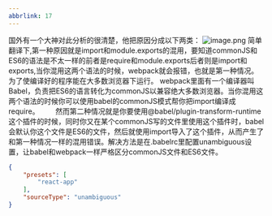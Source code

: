 ```yaml
---
abbrlink: 17
---
```

国外有一个大神对此分析的很清楚，他把原因分成以下两类：
![image.png](https://cdn.nlark.com/yuque/0/2020/png/275376/1597040040150-1619330e-8c80-4d39-a73b-910cee560427.png#align=left&display=inline&height=292&margin=%5Bobject%20Object%5D&name=image.png&originHeight=584&originWidth=1160&size=142832&status=done&style=none&width=580)
简单翻译下,第一种原因就是import和module.exports的混用，要知道commonJS和ES6的语法是不太一样的前者是require和module.exports后者则是import和exports,当你混用这两个语法的时候，webpack就会报错，也就是第一种情况。为了使编译好的程序能在大多数浏览器下运行。
webpack里面有一个编译器叫Babel，负责把ES6的语言转化为commonJS以兼容绝大多数浏览器。当你混用这两个语法的时候你可以使用babel的commonJS模式帮你把import编译成require。
  然而第二种情况就是你要使用@babel/plugin-transform-runtime这个插件的时候，同时你又在某个commonJS写的文件里使用这个插件时，babel会默认你这个文件是ES6的文件，然后就使用import导入了这个插件，从而产生了和第一种情况一样的混用错误。解决方法是在.babelrc里配置unambiguous设置，让babel和webpack一样严格区分commonJS文件和ES6文件。
```json
{
	"presets": [
		"react-app"
	],
	"sourceType": "unambiguous"
}
```


